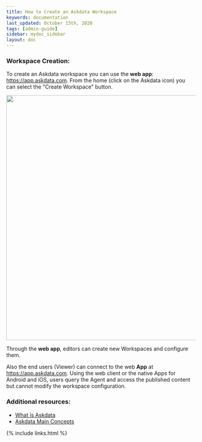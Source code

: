 ```yaml
---
title: How to Create an Askdata Workspace
keywords: documentation
last_updated: October 15th, 2020
tags: [admin-guide]
sidebar: mydoc_sidebar
layout: doc
---
```


### Workspace Creation:

To create an Askdata workspace you can use the **web app**: <https://app.askdata.com>. From the home (click on the Askdata icon) you can select the "Create Workspace" button.

<p align="center">
  <img src="media/workspace_create.PNG" width="650" />
</p>

Through the **web app**, editors can create new Workspaces and configure them.  

Also the end users (Viewer) can connect to the web **App** at <https://app.askdata.com>. Using the web client or the native Apps for Android and iOS, users query the Agent and access the published content but cannot modify the workspace configuration.  

### Additional resources:

* [What is Askdata](/docs/what-is-an-askdata-agent)
* [Askdata Main Concepts](/docs/main-concepts)

{% include links.html %}
